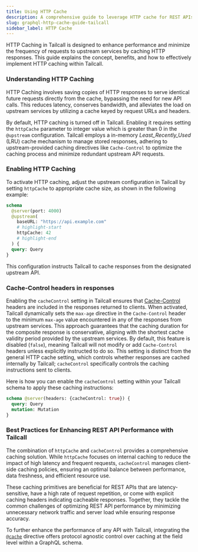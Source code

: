 ```yaml
---
title: Using HTTP Cache
description: A comprehensive guide to leverage HTTP cache for REST APIs using Tailcall.
slug: graphql-http-cache-guide-tailcall
sidebar_label: HTTP Cache
---
```


HTTP Caching in Tailcall is designed to enhance performance and minimize the frequency of requests to upstream services by caching HTTP responses. This guide explains the concept, benefits, and how to effectively implement HTTP caching within Tailcall.

### Understanding HTTP Caching

HTTP Caching involves saving copies of HTTP responses to serve identical future requests directly from the cache, bypassing the need for new API calls. This reduces latency, conserves bandwidth, and alleviates the load on upstream services by utilizing a cache keyed by request URLs and headers.

By default, HTTP caching is turned off in Tailcall. Enabling it requires setting the `httpCache` parameter to integer value which is greater than 0 in the `@upstream` configuration. Tailcall employs a in-memory _Least_Recently_Used_ (LRU) cache mechanism to manage stored responses, adhering to upstream-provided caching directives like `Cache-Control` to optimize the caching process and minimize redundant upstream API requests.

### Enabling HTTP Caching

To activate HTTP caching, adjust the upstream configuration in Tailcall by setting `httpCache` to appropriate cache size, as shown in the following example:

```graphql
schema
  @server(port: 4000)
  @upstream(
    baseURL: "https://api.example.com"
    # highlight-start
    httpCache: 42
    # highlight-end
  ) {
  query: Query
}
```

This configuration instructs Tailcall to cache responses from the designated upstream API.

### Cache-Control headers in responses

Enabling the `cacheControl` setting in Tailcall ensures that [Cache-Control] headers are included in the responses returned to clients. When activated, Tailcall dynamically sets the `max-age` directive in the `Cache-Control` header to the minimum `max-age` value encountered in any of the responses from upstream services. This approach guarantees that the caching duration for the composite response is conservative, aligning with the shortest cache validity period provided by the upstream services. By default, this feature is disabled (`false`), meaning Tailcall will not modify or add `Cache-Control` headers unless explicitly instructed to do so. This setting is distinct from the general HTTP cache setting, which controls whether responses are cached internally by Tailcall; `cacheControl` specifically controls the caching instructions sent to clients.

Here is how you can enable the `cacheControl` setting within your Tailcall schema to apply these caching instructions:

```graphql
schema @server(headers: {cacheControl: true}) {
  query: Query
  mutation: Mutation
}
```

[cache-control]: https://developer.mozilla.org/en-US/docs/Web/HTTP/Headers/Cache-Control

### Best Practices for Enhancing REST API Performance with Tailcall

The combination of `httpCache` and `cacheControl` provides a comprehensive caching solution. While `httpCache` focuses on internal caching to reduce the impact of high latency and frequent requests, `cacheControl` manages client-side caching policies, ensuring an optimal balance between performance, data freshness, and efficient resource use.

These caching primitives are beneficial for REST APIs that are latency-sensitive, have a high rate of request repetition, or come with explicit caching headers indicating cacheable responses. Together, they tackle the common challenges of optimizing REST API performance by minimizing unnecessary network traffic and server load while ensuring response accuracy.

To further enhance the performance of any API with Tailcall, integrating the [`@cache`](/docs/directives.md#cache-directive) directive offers protocol agnostic control over caching at the field level within a GraphQL schema.

